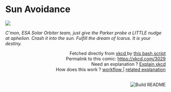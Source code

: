 # <b>Sun Avoidance</b>

[![](https://imgs.xkcd.com/comics/sun_avoidance.png)](https://xkcd.com/3029)

<i>C&#39;mon, ESA Solar Orbiter team, just give the Parker probe a LITTLE nudge at aphelion. Crash it into the sun. Fulfill the dream of Icarus. It is your destiny.</i>

<div align="right">
  Fetched directly from
  <a href="https://xkcd.com">
    xkcd
  </a>
  by
  <a href="https://github.com/Vanille-N/Vanille-N/blob/master/fetch">
    this bash script
  </a>
</div>
<div align="right">
  Permalink to this comic:
  <a href="https://xkcd.com/3029">
    https://xkcd.com/3029
  </a>
</div>
<div align="right">
  Need an explanation ?
  <a href="https://www.explainxkcd.com/wiki/index.php/3029">
    Explain xkcd
  </a>
</div>
<div align="right">
  How does this work ?
  <a href="https://github.com/Vanille-N/Vanille-N/blob/master/.github/workflows/build.yml">
    workflow
  </a>
  |
  <a href="https://simonwillison.net/2020/Jul/10/self-updating-profile-readme/">
    related explanation
  </a>
</div><br>

<a href="https://github.com/Vanille-N/Vanille-N/actions"><img src="https://github.com/Vanille-N/Vanille-N/workflows/Build%20README/badge.svg" align="right" alt="Build README"></a>
